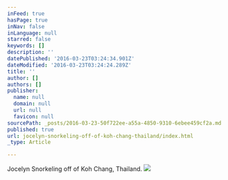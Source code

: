 ```yaml
---
inFeed: true
hasPage: true
inNav: false
inLanguage: null
starred: false
keywords: []
description: ''
datePublished: '2016-03-23T03:24:34.901Z'
dateModified: '2016-03-23T03:24:24.289Z'
title: ''
author: []
authors: []
publisher:
  name: null
  domain: null
  url: null
  favicon: null
sourcePath: _posts/2016-03-23-50f722ee-a55a-4850-9310-6ebee459cf2a.md
published: true
url: jocelyn-snorkeling-off-of-koh-chang-thailand/index.html
_type: Article

---
```

Jocelyn Snorkeling off of Koh Chang, Thailand.
![](https://the-grid-user-content.s3-us-west-2.amazonaws.com/5f70ac81-77ab-494a-bf5e-aa73fb58499c.jpg)